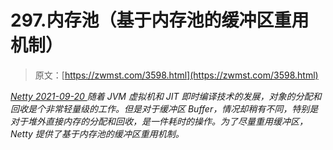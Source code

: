 <!--yml
category: 未分类
date: 0001-01-01 00:00:00
--->

# 297.内存池（基于内存池的缓冲区重用机制）

> 原文：[https://zwmst.com/3598.html](https://zwmst.com/3598.html)

   [ *Netty* ](https://zwmst.com/netty)*[ <time datetime="2021-09-21T04:12:32+08:00"> 2021-09-20 </time> ](https://zwmst.com/3598.html)  随着 JVM 虚拟机和 JIT 即时编译技术的发展，对象的分配和回收是个非常轻量级的工作。但是对于缓冲区 Buffer，情况却稍有不同，特别是对于堆外直接内存的分配和回收，是一件耗时的操作。为了尽量重用缓冲区，Netty 提供了基于内存池的缓冲区重用机制。*